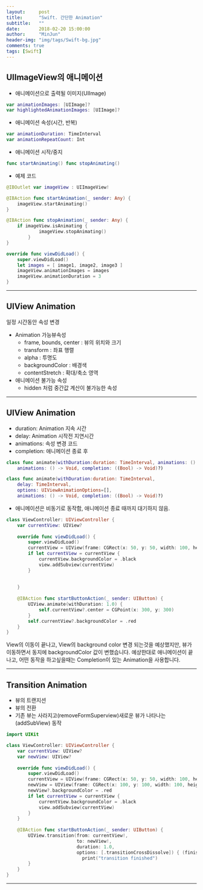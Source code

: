 ```yaml
---
layout:     post
title:      "Swift. 간단한 Animation"
subtitle:   ""
date:       2018-02-20 15:00:00
author:     "MinJun"
header-img: "img/tags/Swift-bg.jpg"
comments: true 
tags: [Swift]
---
```


## UIImageView의 애니메이션

- 애니메이션으로 출력될 이미지(UIImage) <br>

```swift
var animationImages: [UIImage]?
var highlightedAnimationImages: [UIImage]?
``` 

- 애니메이션 속성(시간, 반복) <br> 

```swift
var animationDuration: TimeInterval
var animationRepeatCount: Int
```

- 애니메이션 시작/중지 <br>

```swift
func startAnimating() func stopAnimating()
```

- 예제 코드 

```swift
@IBOutlet var imageView : UIImageView! 

@IBAction func startAnimation(_ sender: Any) {
	imageView.startAnimating() 
}

@IBAction func stopAnimation(_ sender: Any) { 
	if imageView.isAnimating {
			imageView.stopAnimating() 
		}
}

override func viewDidLoad() {
	super.viewDidLoad()
	let images = [ image1, image2, image3 ] 
	imageView.animationImages = images 
	imageView.animationDuration = 3
}
```

---

## UIView Animation

일정 시간동안 속성 변경 

- Animation 가능뷰속성 
	- frame, bounds, center : 뷰의 위치와 크기 
	- transform : 좌표 행렬
	- alpha : 투명도
	- backgroundColor : 배경색
	- contentStretch : 확대/축소 영역
- 애니메이션 불가능 속성
	- hidden 처럼 중간값 계산이 불가능한 속성

---

## UIView Animation

- duration: Animation 지속 시간 
- delay: Animation 시작전 지연시간 
- animations: 속성 변경 코드
- completion: 애니메이션 종료 후

```swift
class func animate(withDuration:duration: TimeInterval, animations: () -> Void) class func animate(withDuration:duration: TimeInterval,
	animations: () -> Void, completion: ((Bool) -> Void)?) 

class func animate(withDuration:duration: TimeInterval,
	delay: TimeInterval,
	options: UIViewAnimationOptions=[],
	animations: () -> Void, completion: ((Bool) -> Void)?)
```

- 애니메이션은 비동기로 동작함, 애니메이션 종료 때까지 대기하지 않음. 


```swift
class ViewController: UIViewController {
    var currentView: UIView?
    
    override func viewDidLoad() {
        super.viewDidLoad()
        currentView = UIView(frame: CGRect(x: 50, y: 50, width: 100, height: 100))
        if let currentView = currentView {
            currentView.backgroundColor = .black
            view.addSubview(currentView)
        }
        
        
    }
    
    @IBAction func startButtonAction(_ sender: UIButton) {
        UIView.animate(withDuration: 1.0) {
            self.currentView?.center = CGPoint(x: 300, y: 300)
        }
        self.currentView?.backgroundColor = .red 
    }
}
```

View의 이동이 끝나고, View의 background color 변경 되는것을 예상했지만, 뷰가 이동하면서 동지에 backgroundColor 값이 변했습니다. 예상한대로 애니메이션이 끝나고, 어떤 동작을 하고싶을때는 Completion이 있는 Animation을 사용합니다.

---

## Transition Animation

- 뷰의 트랜지션
- 뷰의 전환
- 기존 뷰는 사라지고(removeFormSuperview)새로운 뷰가 나타나는(addSubView) 동작 

```swift
import UIKit

class ViewController: UIViewController {
    var currentView: UIView?
    var newView: UIView?
    
    override func viewDidLoad() {
        super.viewDidLoad()
        currentView = UIView(frame: CGRect(x: 50, y: 50, width: 100, height: 100))
        newView = UIView(frame: CGRect(x: 100, y: 100, width: 100, height: 100))
        newView?.backgroundColor = .red
        if let currentView = currentView {
            currentView.backgroundColor = .black
            view.addSubview(currentView)
        }
    }
    
    @IBAction func startButtonAction(_ sender: UIButton) {
        UIView.transition(from: currentView!,
                          to: newView!,
                          duration: 1.0,
                          options: [.transitionCrossDissolve]) { (finished) in
                            print("transition finished")
        }
    }
}
```

---

